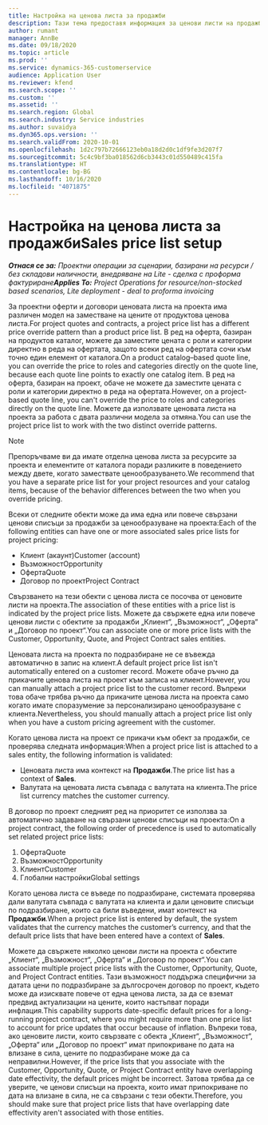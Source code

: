 ```yaml
---
title: Настройка на ценова листа за продажби
description: Тази тема предоставя информация за ценови листи на продажби за ценообразуване на проект.
author: rumant
manager: AnnBe
ms.date: 09/18/2020
ms.topic: article
ms.prod: ''
ms.service: dynamics-365-customerservice
audience: Application User
ms.reviewer: kfend
ms.search.scope: ''
ms.custom: ''
ms.assetid: ''
ms.search.region: Global
ms.search.industry: Service industries
ms.author: suvaidya
ms.dyn365.ops.version: ''
ms.search.validFrom: 2020-10-01
ms.openlocfilehash: 1d2c797b72666123eb0a18d2d0c1df9fe3d207f7
ms.sourcegitcommit: 5c4c9bf3ba018562d6cb3443c01d550489c415fa
ms.translationtype: HT
ms.contentlocale: bg-BG
ms.lasthandoff: 10/16/2020
ms.locfileid: "4071875"
---
```

# <a name="sales-price-list-setup"></a><span data-ttu-id="a35ad-103">Настройка на ценова листа за продажби</span><span class="sxs-lookup"><span data-stu-id="a35ad-103">Sales price list setup</span></span>

<span data-ttu-id="a35ad-104">_**Отнася се за:** Проектни операции за сценарии, базирани на ресурси / без складови наличности, внедряване на Lite - сделка с проформа фактуриране_</span><span class="sxs-lookup"><span data-stu-id="a35ad-104">_**Applies To:** Project Operations for resource/non-stocked based scenarios, Lite deployment - deal to proforma invoicing_</span></span>

<span data-ttu-id="a35ad-105">За проектни оферти и договори ценовата листа на проекта има различен модел на заместване на цените от продуктова ценова листа.</span><span class="sxs-lookup"><span data-stu-id="a35ad-105">For project quotes and contracts, a project price list has a different price override pattern than a product price list.</span></span> <span data-ttu-id="a35ad-106">В ред на оферта, базиран на продуктов каталог, можете да заместите цената с роли и категории директно в реда на офертата, защото всеки ред на офертата сочи към точно един елемент от каталога.</span><span class="sxs-lookup"><span data-stu-id="a35ad-106">On a product catalog–based quote line, you can override the price to roles and categories directly on the quote line, because each quote line points to exactly one catalog item.</span></span> <span data-ttu-id="a35ad-107">В ред на оферта, базиран на проект, обаче не можете да заместите цената с роли и категории директно в реда на офертата.</span><span class="sxs-lookup"><span data-stu-id="a35ad-107">However, on a project-based quote line, you can't override the price to roles and categories directly on the quote line.</span></span> <span data-ttu-id="a35ad-108">Можете да използвате ценовата листа на проекта за работа с двата различни модела за отмяна.</span><span class="sxs-lookup"><span data-stu-id="a35ad-108">You can use the project price list to work with the two distinct override patterns.</span></span>

> [!NOTE]
> <span data-ttu-id="a35ad-109">Препоръчваме ви да имате отделна ценова листа за ресурсите за проекта и елементите от каталога поради разликите в поведението между двете, когато замествате ценообразуването.</span><span class="sxs-lookup"><span data-stu-id="a35ad-109">We recommend that you have a separate price list for your project resources and your catalog items, because of the behavior differences between the two when you override pricing.</span></span>

<span data-ttu-id="a35ad-110">Всеки от следните обекти може да има една или повече свързани ценови списъци за продажби за ценообразуване на проекта:</span><span class="sxs-lookup"><span data-stu-id="a35ad-110">Each of the following entities can have one or more associated sales price lists for project pricing:</span></span>

- <span data-ttu-id="a35ad-111">Клиент (акаунт)</span><span class="sxs-lookup"><span data-stu-id="a35ad-111">Customer (account)</span></span> 
- <span data-ttu-id="a35ad-112">Възможност</span><span class="sxs-lookup"><span data-stu-id="a35ad-112">Opportunity</span></span> 
- <span data-ttu-id="a35ad-113">Оферта</span><span class="sxs-lookup"><span data-stu-id="a35ad-113">Quote</span></span> 
- <span data-ttu-id="a35ad-114">Договор по проект</span><span class="sxs-lookup"><span data-stu-id="a35ad-114">Project Contract</span></span>

<span data-ttu-id="a35ad-115">Свързването на тези обекти с ценова листа се посочва от ценовите листи на проекта.</span><span class="sxs-lookup"><span data-stu-id="a35ad-115">The association of these entities with a price list is indicated by the project price lists.</span></span> <span data-ttu-id="a35ad-116">Можете да свържете една или повече ценови листи с обектите за продажби „Клиент“, „Възможност“, „Оферта“ и „Договор по проект“.</span><span class="sxs-lookup"><span data-stu-id="a35ad-116">You can associate one or more price lists with the Customer, Opportunity, Quote, and Project Contract sales entities.</span></span>

<span data-ttu-id="a35ad-117">Ценовата листа на проекта по подразбиране не се въвежда автоматично в запис на клиент.</span><span class="sxs-lookup"><span data-stu-id="a35ad-117">A default project price list isn't automatically entered on a customer record.</span></span> <span data-ttu-id="a35ad-118">Можете обаче ръчно да прикачите ценова листа на проект към записа на клиент.</span><span class="sxs-lookup"><span data-stu-id="a35ad-118">However, you can manually attach a project price list to the customer record.</span></span> <span data-ttu-id="a35ad-119">Въпреки това обаче трябва ръчно да прикачите ценова листа на проекта само когато имате споразумение за персонализирано ценообразуване с клиента.</span><span class="sxs-lookup"><span data-stu-id="a35ad-119">Nevertheless, you should manually attach a project price list only when you have a custom pricing agreement with the customer.</span></span> 

<span data-ttu-id="a35ad-120">Когато ценова листа на проект се прикачи към обект за продажби, се проверява следната информация:</span><span class="sxs-lookup"><span data-stu-id="a35ad-120">When a project price list is attached to a sales entity, the following information is validated:</span></span>

- <span data-ttu-id="a35ad-121">Ценовата листа има контекст на **Продажби**.</span><span class="sxs-lookup"><span data-stu-id="a35ad-121">The price list has a context of **Sales**.</span></span> 
- <span data-ttu-id="a35ad-122">Валутата на ценовата листа съвпада с валутата на клиента.</span><span class="sxs-lookup"><span data-stu-id="a35ad-122">The price list currency matches the customer currency.</span></span> 

<span data-ttu-id="a35ad-123">В договор по проект следният ред на приоритет се използва за автоматично задаване на свързани ценови списъци на проекта:</span><span class="sxs-lookup"><span data-stu-id="a35ad-123">On a project contract, the following order of precedence is used to automatically set related project price lists:</span></span>

1. <span data-ttu-id="a35ad-124">Оферта</span><span class="sxs-lookup"><span data-stu-id="a35ad-124">Quote</span></span>
2. <span data-ttu-id="a35ad-125">Възможност</span><span class="sxs-lookup"><span data-stu-id="a35ad-125">Opportunity</span></span>
3. <span data-ttu-id="a35ad-126">Клиент</span><span class="sxs-lookup"><span data-stu-id="a35ad-126">Customer</span></span> 
4. <span data-ttu-id="a35ad-127">Глобални настройки</span><span class="sxs-lookup"><span data-stu-id="a35ad-127">Global settings</span></span> 

<span data-ttu-id="a35ad-128">Когато ценова листа се въведе по подразбиране, системата проверява дали валутата съвпада с валутата на клиента и дали ценовите списъци по подразбиране, които са били въведени, имат контекст на **Продажби**.</span><span class="sxs-lookup"><span data-stu-id="a35ad-128">When a project price list is entered by default, the system validates that the currency matches the customer’s currency, and that the default price lists that have been entered have a context of **Sales**.</span></span>

<span data-ttu-id="a35ad-129">Можете да свържете няколко ценови листи на проекта с обектите „Клиент“, „Възможност“, „Оферта“ и „Договор по проект“.</span><span class="sxs-lookup"><span data-stu-id="a35ad-129">You can associate multiple project price lists with the Customer, Opportunity, Quote, and Project Contract entities.</span></span> <span data-ttu-id="a35ad-130">Тази възможност поддържа специфични за датата цени по подразбиране за дългосрочен договор по проект, където може да изисквате повече от една ценова листа, за да се вземат предвид актуализации на цените, които настъпват поради инфлация.</span><span class="sxs-lookup"><span data-stu-id="a35ad-130">This capability supports date-specific default prices for a long-running project contract, where you might require more than one price list to account for price updates that occur because of inflation.</span></span> <span data-ttu-id="a35ad-131">Въпреки това, ако ценовите листи, които свързвате с обекта „Клиент“, „Възможност“, „Оферта“ или „Договор по проект“ имат припокриване по дата на влизане в сила, цените по подразбиране може да са неправилни.</span><span class="sxs-lookup"><span data-stu-id="a35ad-131">However, if the price lists that you associate with the Customer, Opportunity, Quote, or Project Contract entity have overlapping date effectivity, the default prices might be incorrect.</span></span> <span data-ttu-id="a35ad-132">Затова трябва да се уверите, че ценови списъци на проекта, които имат припокриване по дата на влизане в сила, не са свързани с тези обекти.</span><span class="sxs-lookup"><span data-stu-id="a35ad-132">Therefore, you should make sure that project price lists that have overlapping date effectivity aren't associated with those entities.</span></span>
